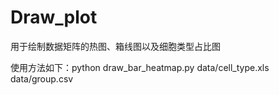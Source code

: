 # Draw_plot
用于绘制数据矩阵的热图、箱线图以及细胞类型占比图

使用方法如下：python draw_bar_heatmap.py data/cell_type.xls data/group.csv 

